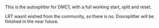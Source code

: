 This is the autosplitter for DMC1, with a full working start, split and reset.

LRT wasnt wished from the community, so there is no.
Doorsplitter will be finished in the near future.

